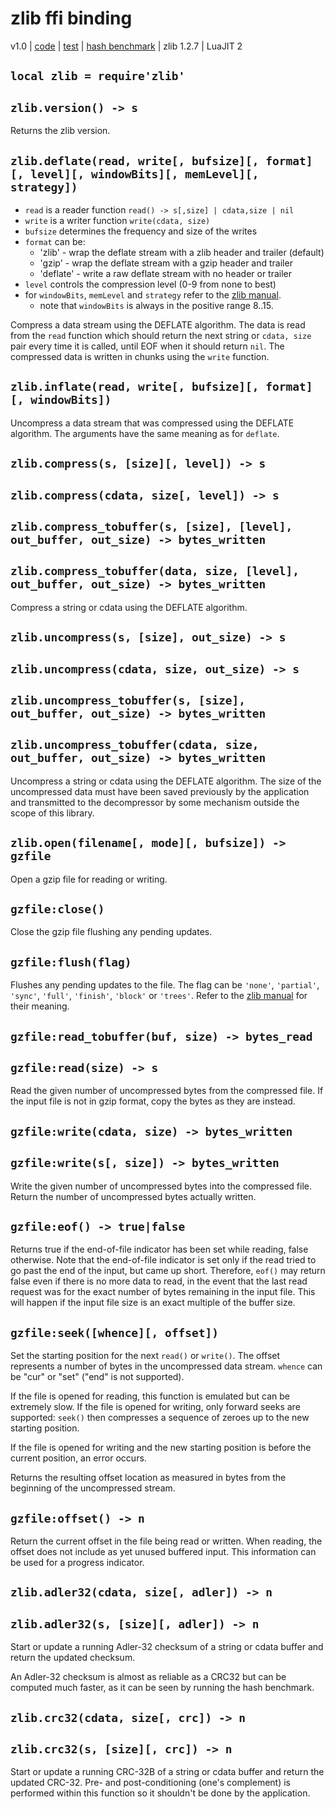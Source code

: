 # zlib ffi binding

v1.0 | [code](http://code.google.com/p/lua-files/source/browse/zlib.lua) | [test](http://code.google.com/p/lua-files/source/browse/zlib_test.lua) | [hash benchmark](https://code.google.com/p/lua-files/source/browse/hash_benchmark.lua) | zlib 1.2.7 | LuaJIT 2

## `local zlib = require'zlib'`

## `zlib.version() -> s`

Returns the zlib version.

## `zlib.deflate(read, write[, bufsize][, format][, level][, windowBits][, memLevel][, strategy])`
  * `read` is a reader function `read() -> s[,size] | cdata,size | nil`
  * `write` is a writer function `write(cdata, size)`
  * `bufsize` determines the frequency and size of the writes
  * `format` can be:
    * 'zlib' - wrap the deflate stream with a zlib header and trailer (default)
    * 'gzip' - wrap the deflate stream with a gzip header and trailer
    * 'deflate' - write a raw deflate stream with no header or trailer
  * `level` controls the compression level (0-9 from none to best)
  * for `windowBits`, `memLevel` and `strategy` refer to the [zlib manual](http://www.zlib.net/manual.html).
    * note that `windowBits` is always in the positive range 8..15.

Compress a data stream using the DEFLATE algorithm. The data is read from the `read` function which should return the next string or `cdata, size` pair every time it is called, until EOF when it should return `nil`. The compressed data is written in chunks using the `write` function.

## `zlib.inflate(read, write[, bufsize][, format][, windowBits])`

Uncompress a data stream that was compressed using the DEFLATE algorithm. The arguments have the same meaning as for `deflate`.

## `zlib.compress(s, [size][, level]) -> s`
## `zlib.compress(cdata, size[, level]) -> s`
## `zlib.compress_tobuffer(s, [size], [level], out_buffer, out_size) -> bytes_written`
## `zlib.compress_tobuffer(data, size, [level], out_buffer, out_size) -> bytes_written`

Compress a string or cdata using the DEFLATE algorithm.

## `zlib.uncompress(s, [size], out_size) -> s`
## `zlib.uncompress(cdata, size, out_size) -> s`
## `zlib.uncompress_tobuffer(s, [size], out_buffer, out_size) -> bytes_written`
## `zlib.uncompress_tobuffer(cdata, size, out_buffer, out_size) -> bytes_written`

Uncompress a string or cdata using the DEFLATE algorithm. The size of the uncompressed data must have been saved previously by the application and transmitted to the decompressor by some mechanism outside the scope of this library.

## `zlib.open(filename[, mode][, bufsize]) -> gzfile`

Open a gzip file for reading or writing.

## `gzfile:close()`

Close the gzip file flushing any pending updates.

## `gzfile:flush(flag)`

Flushes any pending updates to the file. The flag can be `'none'`, `'partial'`, `'sync'`, `'full'`, `'finish'`, `'block'` or `'trees'`. Refer to the [zlib manual](http://www.zlib.net/manual.html) for their meaning.

## `gzfile:read_tobuffer(buf, size) -> bytes_read`
## `gzfile:read(size) -> s`

Read the given number of uncompressed bytes from the compressed file. If the input file is not in gzip format, copy the bytes as they are instead.

## `gzfile:write(cdata, size) -> bytes_written`
## `gzfile:write(s[, size]) -> bytes_written`

Write the given number of uncompressed bytes into the compressed file. Return the number of uncompressed bytes actually written.

## `gzfile:eof() -> true|false`

Returns true if the end-of-file indicator has been set while reading, false otherwise. Note that the end-of-file indicator is set only if the read tried to go past the end of the input, but came up short. Therefore, `eof()` may return false even if there is no more data to read, in the event that the last read request was for the exact number of bytes remaining in the input file. This will happen if the input file size is an exact multiple of the buffer size.

## `gzfile:seek([whence][, offset])`

Set the starting position for the next `read()` or `write()`. The offset represents a number of bytes in the uncompressed data stream. `whence` can be "cur" or "set" ("end" is not supported).

If the file is opened for reading, this function is emulated but can be extremely slow. If the file is opened for writing, only forward seeks are supported: `seek()` then compresses a sequence of zeroes up to the new starting position.

If the file is opened for writing and the new starting position is before the current position, an error occurs.

Returns the resulting offset location as measured in bytes from the beginning of the uncompressed stream.

## `gzfile:offset() -> n`

Return the current offset in the file being read or written. When reading, the offset does not include as yet unused buffered input. This information can be used for a progress indicator.

## `zlib.adler32(cdata, size[, adler]) -> n`
## `zlib.adler32(s, [size][, adler]) -> n`

Start or update a running Adler-32 checksum of a string or cdata buffer and return the updated checksum.

An Adler-32 checksum is almost as reliable as a CRC32 but can be computed much faster, as it can be seen by running the hash benchmark.

## `zlib.crc32(cdata, size[, crc]) -> n`
## `zlib.crc32(s, [size][, crc]) -> n`

Start or update a running CRC-32B of a string or cdata buffer and return the updated CRC-32. Pre- and post-conditioning (one's complement) is performed within this function so it shouldn't be done by the application.
